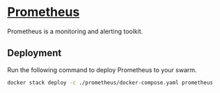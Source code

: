 # [Prometheus](https://prometheus.io/)

Prometheus is a monitoring and alerting toolkit.

## Deployment

Run the following command to deploy Prometheus to your swarm.

```bash
docker stack deploy -c ./prometheus/docker-compose.yaml prometheus
```
